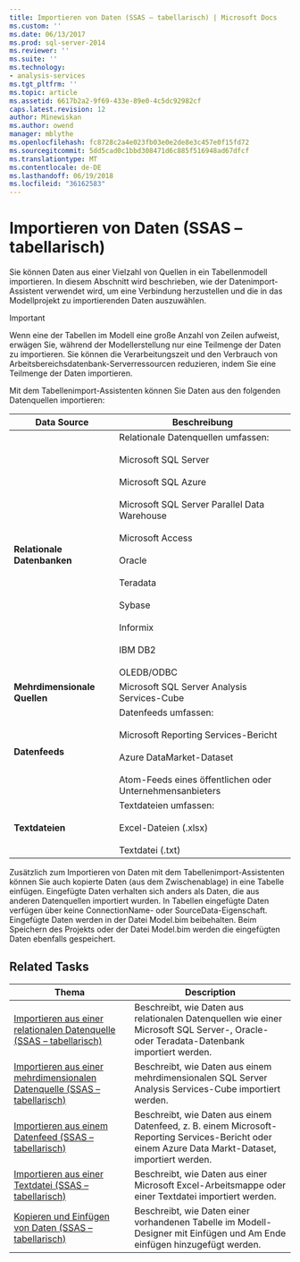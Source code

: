 ```yaml
---
title: Importieren von Daten (SSAS – tabellarisch) | Microsoft Docs
ms.custom: ''
ms.date: 06/13/2017
ms.prod: sql-server-2014
ms.reviewer: ''
ms.suite: ''
ms.technology:
- analysis-services
ms.tgt_pltfrm: ''
ms.topic: article
ms.assetid: 6617b2a2-9f69-433e-89e0-4c5dc92982cf
caps.latest.revision: 12
author: Minewiskan
ms.author: owend
manager: mblythe
ms.openlocfilehash: fc8728c2a4e023fb03e0e2de8e3c457e0f15fd72
ms.sourcegitcommit: 5dd5cad0c1bbd308471d6c885f516948ad67dfcf
ms.translationtype: MT
ms.contentlocale: de-DE
ms.lasthandoff: 06/19/2018
ms.locfileid: "36162583"
---
```

# <a name="import-data-ssas-tabular"></a>Importieren von Daten (SSAS – tabellarisch)
  Sie können Daten aus einer Vielzahl von Quellen in ein Tabellenmodell importieren. In diesem Abschnitt wird beschrieben, wie der Datenimport-Assistent verwendet wird, um eine Verbindung herzustellen und die in das Modellprojekt zu importierenden Daten auszuwählen.  
  
> [!IMPORTANT]  
>  Wenn eine der Tabellen im Modell eine große Anzahl von Zeilen aufweist, erwägen Sie, während der Modellerstellung nur eine Teilmenge der Daten zu importieren. Sie können die Verarbeitungszeit und den Verbrauch von Arbeitsbereichsdatenbank-Serverressourcen reduzieren, indem Sie eine Teilmenge der Daten importieren.  
  
 Mit dem Tabellenimport-Assistenten können Sie Daten aus den folgenden Datenquellen importieren:  
  
|**Data Source**|**Beschreibung**|  
|---------------------|---------------------|  
|**Relationale Datenbanken**|Relationale Datenquellen umfassen:<br /><br /> Microsoft SQL Server<br /><br /> Microsoft SQL Azure<br /><br /> Microsoft SQL Server Parallel Data Warehouse<br /><br /> Microsoft Access<br /><br /> Oracle<br /><br /> Teradata<br /><br /> Sybase<br /><br /> Informix<br /><br /> IBM DB2<br /><br /> OLEDB/ODBC|  
|**Mehrdimensionale Quellen**|Microsoft SQL Server Analysis Services-Cube|  
|**Datenfeeds**|Datenfeeds umfassen:<br /><br /> Microsoft Reporting Services-Bericht<br /><br /> Azure DataMarket-Dataset<br /><br /> Atom-Feeds eines öffentlichen oder Unternehmensanbieters|  
|**Textdateien**|Textdateien umfassen:<br /><br /> Excel-Dateien (.xlsx)<br /><br /> Textdatei (.txt)|  
  
 Zusätzlich zum Importieren von Daten mit dem Tabellenimport-Assistenten können Sie auch kopierte Daten (aus dem Zwischenablage) in eine Tabelle einfügen. Eingefügte Daten verhalten sich anders als Daten, die aus anderen Datenquellen importiert wurden. In Tabellen eingefügte Daten verfügen über keine ConnectionName- oder SourceData-Eigenschaft. Eingefügte Daten werden in der Datei Model.bim beibehalten. Beim Speichern des Projekts oder der Datei Model.bim werden die eingefügten Daten ebenfalls gespeichert.  
  
## <a name="related-tasks"></a>Related Tasks  
  
|Thema|Description|  
|-----------|-----------------|  
|[Importieren aus einer relationalen Datenquelle &#40;SSAS – tabellarisch&#41;](import-from-a-relational-data-source-ssas-tabular.md)|Beschreibt, wie Daten aus relationalen Datenquellen wie einer Microsoft SQL Server-, Oracle- oder Teradata-Datenbank importiert werden.|  
|[Importieren aus einer mehrdimensionalen Datenquelle &#40;SSAS – tabellarisch&#41;](import-from-a-multidimensional-data-source-ssas-tabular.md)|Beschreibt, wie Daten aus einem mehrdimensionalen SQL Server Analysis Services-Cube importiert werden.|  
|[Importieren aus einem Datenfeed &#40;SSAS – tabellarisch&#41;](import-from-a-data-feed-ssas-tabular.md)|Beschreibt, wie Daten aus einem Datenfeed, z. B. einem Microsoft-Reporting Services-Bericht oder einem Azure Data Markt-Dataset, importiert werden.|  
|[Importieren aus einer Textdatei &#40;SSAS – tabellarisch&#41;](import-from-a-text-file-ssas-tabular.md)|Beschreibt, wie Daten aus einer Microsoft Excel-Arbeitsmappe oder einer Textdatei importiert werden.|  
|[Kopieren und Einfügen von Daten &#40;SSAS – tabellarisch&#41;](copy-and-paste-data-ssas-tabular.md)|Beschreibt, wie Daten einer vorhandenen Tabelle im Modell-Designer mit Einfügen und Am Ende einfügen hinzugefügt werden.|  
  
  